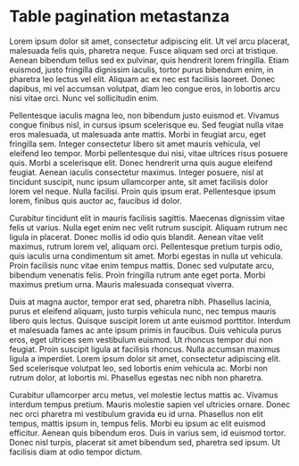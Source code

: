 # Table pagination metastanza

Lorem ipsum dolor sit amet, consectetur adipiscing elit. Ut vel arcu placerat, malesuada felis quis, pharetra neque. Fusce aliquam sed orci at tristique. Aenean bibendum tellus sed ex pulvinar, quis hendrerit lorem fringilla. Etiam euismod, justo fringilla dignissim iaculis, tortor purus bibendum enim, in pharetra leo lectus vel elit. Aliquam ac ex nec est facilisis laoreet. Donec dapibus, mi vel accumsan volutpat, diam leo congue eros, in lobortis arcu nisi vitae orci. Nunc vel sollicitudin enim.

Pellentesque iaculis magna leo, non bibendum justo euismod et. Vivamus congue finibus nisl, in cursus ipsum scelerisque eu. Sed feugiat nulla vitae eros malesuada, ut malesuada ante mattis. Morbi in feugiat arcu, eget fringilla sem. Integer consectetur libero sit amet mauris vehicula, vel eleifend leo tempor. Morbi pellentesque dui nisi, vitae ultrices risus posuere quis. Morbi a scelerisque elit. Donec hendrerit urna quis augue eleifend feugiat. Aenean iaculis consectetur maximus. Integer posuere, nisl at tincidunt suscipit, nunc ipsum ullamcorper ante, sit amet facilisis dolor lorem vel neque. Nulla facilisi. Proin quis ipsum erat. Pellentesque ipsum lorem, finibus quis auctor ac, faucibus id dolor.

Curabitur tincidunt elit in mauris facilisis sagittis. Maecenas dignissim vitae felis ut varius. Nulla eget enim nec velit rutrum suscipit. Aliquam rutrum nec ligula in placerat. Donec mollis id odio quis blandit. Aenean vitae velit maximus, rutrum lorem vel, aliquam orci. Pellentesque pretium turpis odio, quis iaculis urna condimentum sit amet. Morbi egestas in nulla ut vehicula. Proin facilisis nunc vitae enim tempus mattis. Donec sed vulputate arcu, bibendum venenatis felis. Proin fringilla rutrum ante eget porta. Morbi maximus pretium urna. Mauris malesuada consequat viverra.

Duis at magna auctor, tempor erat sed, pharetra nibh. Phasellus lacinia, purus et eleifend aliquam, justo turpis vehicula nunc, nec tempus mauris libero quis lectus. Quisque suscipit lorem ut ante euismod porttitor. Interdum et malesuada fames ac ante ipsum primis in faucibus. Duis vehicula purus eros, eget ultrices sem vestibulum euismod. Ut rhoncus tempor dui non feugiat. Proin suscipit ligula at facilisis rhoncus. Nulla accumsan maximus ligula a imperdiet. Lorem ipsum dolor sit amet, consectetur adipiscing elit. Sed scelerisque volutpat leo, sed lobortis enim vehicula ac. Morbi non rutrum dolor, at lobortis mi. Phasellus egestas nec nibh non pharetra.

Curabitur ullamcorper arcu metus, vel molestie lectus mattis ac. Vivamus interdum tempus pretium. Mauris molestie sapien vel ultricies ornare. Donec nec orci pharetra mi vestibulum gravida eu id urna. Phasellus non elit tempus, mattis ipsum in, tempus felis. Morbi eu ipsum ac elit euismod efficitur. Aenean quis bibendum eros. Duis in varius sem, id euismod tortor. Donec nisl turpis, placerat sit amet bibendum sed, pharetra sed ipsum. Ut facilisis diam at odio tempor dictum.
